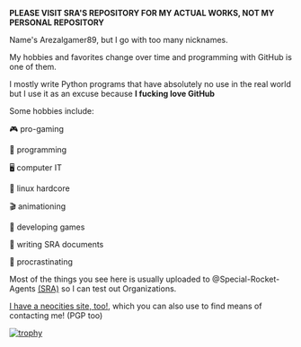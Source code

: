 **PLEASE VISIT SRA'S REPOSITORY FOR MY ACTUAL WORKS, NOT MY PERSONAL REPOSITORY**

Name's Arezalgamer89, but I go with too many nicknames.

My hobbies and favorites change over time and programming with GitHub is one of them.

I mostly write Python programs that have absolutely no use in the real world but I use it as an excuse because **I fucking love GitHub**

Some hobbies include:

🎮 pro-gaming

📑 programming

🖥 computer IT

🐧 linux hardcore

🎬 animationing

💾 developing games

📜 writing SRA documents

🛌 procrastinating


Most of the things you see here is usually uploaded to @Special-Rocket-Agents [\(SRA)](https://github.com/Special-Rocket-Agents) so I can test out Organizations.

[I have a neocities site, too!](https://arezg.neocities.org), which you can also use to find means of contacting me! (PGP too)

[![trophy](https://github-profile-trophy.vercel.app/?username=ArezalGame89)](https://github.com/ryo-ma/github-profile-trophy)
